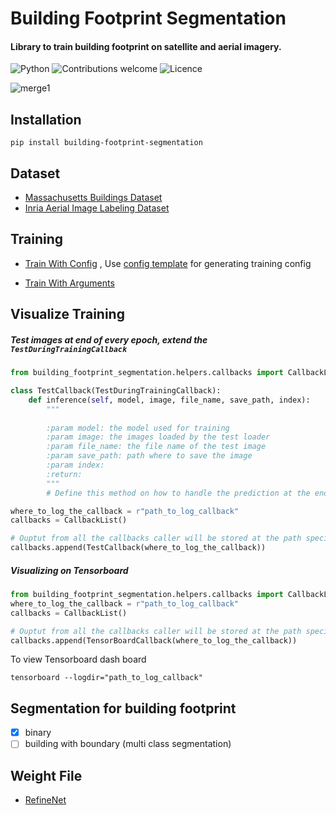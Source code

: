 # Building Footprint Segmentation

#### Library to train building footprint on satellite and aerial imagery.

![Python](https://img.shields.io/badge/python-v3.6+-blue.svg)
![Contributions welcome](https://img.shields.io/badge/contributions-welcome-orange.svg)
![Licence](https://img.shields.io/github/license/fuzailpalnak/building-footprint-segmentation)

![merge1](https://user-images.githubusercontent.com/24665570/97859410-91fa6100-1d26-11eb-8a47-e41982c748d7.jpg)



## Installation
    
    
    pip install building-footprint-segmentation
    

## Dataset 

- [Massachusetts Buildings Dataset](https://www.cs.toronto.edu/~vmnih/data/)
- [Inria Aerial Image Labeling Dataset](https://project.inria.fr/aerialimagelabeling/)

## Training

- [Train With Config](https://github.com/fuzailpalnak/building-footprint-segmentation/blob/main/examples/Run%20with%20config.ipynb)
    , Use [config template](https://codebeautify.org/yaml-validator/cbc60637) for generating training config

- [Train With Arguments](https://github.com/fuzailpalnak/building-footprint-segmentation/blob/main/examples/Run%20with%20defined%20arguments.ipynb)

## Visualize Training

##### Test images at end of every epoch, extend the `TestDuringTrainingCallback`

```python
from building_footprint_segmentation.helpers.callbacks import CallbackList, TestDuringTrainingCallback

class TestCallback(TestDuringTrainingCallback):
    def inference(self, model, image, file_name, save_path, index):
        """
        
        :param model: the model used for training
        :param image: the images loaded by the test loader
        :param file_name: the file name of the test image
        :param save_path: path where to save the image
        :param index: 
        :return: 
        """
        # Define this method on how to handle the prediction at the end of every epoch

where_to_log_the_callback = r"path_to_log_callback"   
callbacks = CallbackList()

# Ouptut from all the callbacks caller will be stored at the path specified in log_dir
callbacks.append(TestCallback(where_to_log_the_callback))
```

##### Visualizing on Tensorboard

```python
from building_footprint_segmentation.helpers.callbacks import CallbackList, TensorBoardCallback
where_to_log_the_callback = r"path_to_log_callback"   
callbacks = CallbackList()

# Ouptut from all the callbacks caller will be stored at the path specified in log_dir
callbacks.append(TensorBoardCallback(where_to_log_the_callback))

```

To view Tensorboard dash board

    tensorboard --logdir="path_to_log_callback"



## Segmentation for building footprint

- [x] binary
- [ ] building with boundary (multi class segmentation)

## Weight File

- [RefineNet](https://github.com/fuzailpalnak/building-footprint-segmentation/releases/download/alpha/refine.zip)